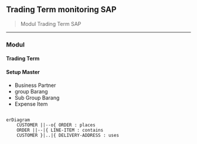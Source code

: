 ## Trading Term monitoring SAP

> Modul Trading Term SAP



---

### Modul

 
#### Trading Term
#### Setup Master 
- Business Partner
- group Barang
- Sub Group Barang
- Expense Item

```mermaid

erDiagram
    CUSTOMER ||--o{ ORDER : places
    ORDER ||--|{ LINE-ITEM : contains
    CUSTOMER }|..|{ DELIVERY-ADDRESS : uses
```
